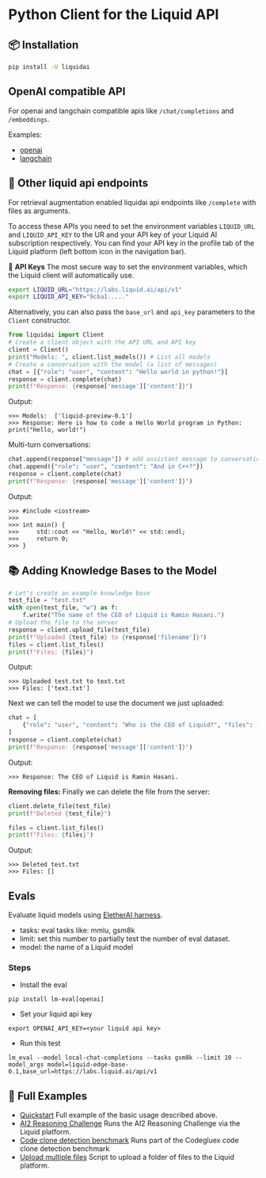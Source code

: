 # Python Client for the Liquid API

## 📦 Installation

```bash
pip install -U liquidai
```

## OpenAI compatible API

For openai and langchain compatible apis like `/chat/completions` and `/embeddings`.

Examples:

- [openai](https://github.com/Liquid4All/liquid_client/tree/main/examples/openai/chat_completion.ipynb)
- [langchain](https://github.com/Liquid4All/liquid_client/tree/main/examples/langchain/chat_openai.ipynb)

## 💬 Other liquid api endpoints

For retrieval augmentation enabled liquidai api endpoints like `/complete` with files as arguments.

To access these APIs you need to set the environment variables `LIQUID_URL` and `LIQUID_API_KEY` to the UR and your API key of your Liquid AI subscription respectively.
You can find your API key in the profile tab of the Liquid platform (left bottom icon in the navigation bar).

🔐 **API Keys** The most secure way to set the environment variables, which the Liquid client will automatically use.

```bash
export LIQUID_URL="https://labs.liquid.ai/api/v1"
export LIQUID_API_KEY="9cba1....."
```

Alternatively, you can also pass the `base_url` and `api_key` parameters to the `Client` constructor.

```python
from liquidai import Client
# Create a client object with the API URL and API key
client = Client()
print("Models: ", client.list_models()) # List all models
# Create a conversation with the model (a list of messages)
chat = [{"role": "user", "content": "Hello world in python!"}]
response = client.complete(chat)
print(f"Response: {response['message']['content']}")
```

Output:

```
>>> Models:  ['liquid-preview-0.1']
>>> Response: Here is how to code a Hello World program in Python: print("Hello, world!")
```

Multi-turn conversations:

```python
chat.append(response["message"]) # add assistant message to conversation
chat.append({"role": "user", "content": "And in C++?"})
response = client.complete(chat)
print(f"Response: {response['message']['content']}")
```

Output:

```
>>> #include <iostream>
>>>
>>> int main() {
>>>     std::cout << "Hello, World!" << std::endl;
>>>     return 0;
>>> }
```

## 📚 Adding Knowledge Bases to the Model

```python
# Let's create an example knowledge base
test_file = "test.txt"
with open(test_file, "w") as f:
    f.write("The name of the CEO of Liquid is Ramin Hasani.")
# Upload the file to the server
response = client.upload_file(test_file)
print(f"Uploaded {test_file} to {response['filename']}")
files = client.list_files()
print(f"Files: {files}")
```

Output:

```
>>> Uploaded test.txt to text.txt
>>> Files: ['text.txt']
```

Next we can tell the model to use the document we just uploaded:

```python
chat = [
    {"role": "user", "content": "Who is the CEO of Liquid?", "files": ["test.txt"]}
]
response = client.complete(chat)
print(f"Response: {response['message']['content']}")
```

Output:

```
>>> Response: The CEO of Liquid is Ramin Hasani.
```

**Removing files:** Finally we can delete the file from the server:

```python
client.delete_file(test_file)
print(f"Deleted {test_file}")

files = client.list_files()
print(f"Files: {files}")
```

Output:

```
>>> Deleted test.txt
>>> Files: []
```

## Evals

Evaluate liquid models using [EletherAI harness](https://github.com/EleutherAI/lm-evaluation-harness).

- tasks: eval tasks like: mmlu, gsm8k
- limit: set this number to partially test the number of eval dataset.
- model: the name of a Liquid model

### Steps

- Install the eval

```
pip install lm-eval[openai]
```

- Set your liquid api key

```
export OPENAI_API_KEY=<your liquid api key>
```

- Run this test

```
lm_eval --model local-chat-completions --tasks gsm8k --limit 10 --model_args model=liquid-edge-base-0.1,base_url=https://labs.liquid.ai/api/v1
```

## 📌 Full Examples

- [Quickstart](https://github.com/Liquid4All/liquid_client/tree/main/examples/liquid_api.ipynb) Full example of the basic usage described above.
- [AI2 Reasoning Challenge](https://github.com/Liquid4All/liquid_client/tree/main/examples/evals/run_ai2rc.py) Runs the AI2 Reasoning Challenge via the Liquid platform.
- [Code clone detection benchmark](https://github.com/Liquid4All/liquid_client/blob/main/examples/evals/code_clone_detection.py) Runs part of the Codegluex code clone detection benchmark
- [Upload multiple files](https://github.com/Liquid4All/liquid_client/tree/main/examples/upload_folder.py) Script to upload a folder of files to the Liquid platform.
